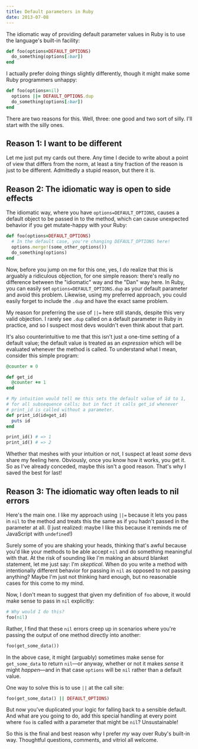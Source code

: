 ```yaml
---
title: Default parameters in Ruby
date: 2013-07-08
---
```


The idiomatic way of providing default parameter values in Ruby is to use the language's built-in facility:

```ruby
def foo(options=DEFAULT_OPTIONS)
  do_something(options[:bar])
end
```

I actually prefer doing things slightly differently, though it might make some Ruby programmers unhappy:

```ruby
def foo(options=nil)
  options ||= DEFAULT_OPTIONS.dup
  do_something(options[:bar])
end
```

There are two reasons for this. Well, three: one good and two sort of silly. I'll start with the silly ones.

Reason 1: I want to be different
--------------------------------

Let me just put my cards out there. Any time I decide to write about a point of view that differs from the norm, at least a tiny fraction of the reason is just to be different. Admittedly a stupid reason, but there it is.

Reason 2: The idiomatic way is open to side effects
---------------------------------------------------

The idiomatic way, where you have `options=DEFAULT_OPTIONS`, causes a default object to be passed in to the method, which can cause unexpected behavior if you get mutate-happy with your Ruby:

```ruby
def foo(options=DEFAULT_OPTIONS)
  # In the default case, you're changing DEFAULT_OPTIONS here!
  options.merge!(some_other_options())
  do_something(options)
end
```

Now, before you jump on me for this one, yes, I *do* realize that this is arguably a ridiculous objection, for one simple reason: there's really no difference between the "idiomatic" way and the "Dan" way here. In Ruby, you can easily set `options=DEFAULT_OPTIONS.dup` as your default parameter and avoid this problem. Likewise, using my preferred approach, you could easily forget to include the `.dup` and have the exact same problem.

My reason for preferring the use of `||=` here still stands, despite this very valid objection. I rarely see `.dup` called on a default parameter in Ruby in practice, and so I suspect most devs wouldn't even think about that part.

It's also counterintuitive to me that this isn't just a one-time setting of a default value; the default value is treated as an *expression* which will be evaluated whenever the method is called. To understand what I mean, consider this simple program:

```ruby
@counter = 0

def get_id
  @counter += 1
end

# My intuition would tell me this sets the default value of id to 1,
# for all subsequence calls; but in fact it calls get_id whenever
# print_id is called without a parameter.
def print_id(id=get_id)
  puts id
end

print_id() # => 1
print_id() # => 2
```

Whether that meshes with your intuition or not, I suspect at least *some* devs share my feeling here. Obviously, once you know how it works, you get it. So as I've already conceded, maybe this isn't a good reason. That's why I saved the best for last!

Reason 3: The idiomatic way often leads to nil errors
-----------------------------------------------------

Here's the main one. I like my approach using `||=` because it lets you pass in `nil` to the method and treats this the same as if you hadn't passed in the parameter at all. (I just realized: maybe I like this because it reminds me of JavaScript with `undefined`!)

Surely some of you are shaking your heads, thinking that's awful because you'd like your methods to be able accept `nil` and do something meaningful with that. At the risk of sounding like I'm making an absurd blanket statement, let me just say: I'm *skeptical*. When do you write a method with intentionally different behavior for passing in `nil` as opposed to not passing anything? Maybe I'm just not thinking hard enough, but no reasonable cases for this come to my mind.

Now, I don't mean to suggest that given my definition of `foo` above, it would make sense to pass in `nil` explicitly:

```ruby
# Why would I do this?
foo(nil)
```

Rather, I find that these `nil` errors creep up in scenarios where you're passing the output of one method directly into another:

```ruby
foo(get_some_data())
```

In the above case, it might (arguably) sometimes make sense for `get_some_data` to return `nil`&mdash;or anyway, whether or not it makes *sense* it might *happen*&mdash;and in that case `options` will be `nil` rather than a default value.

One way to solve this is to use `||` at the call site:

```ruby
foo(get_some_data() || DEFAULT_OPTIONS)
```

But now you've duplicated your logic for falling back to a sensible default. And what are you going to do, add this special handling at every point where `foo` is called with a parameter that might be `nil`? Unsustainable!

So this is the final and best reason why I prefer *my* way over Ruby's built-in way. Thoughtful questions, comments, and vitriol all welcome.
